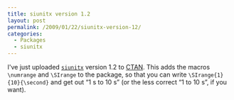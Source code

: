 ```yaml
---
title: siunitx version 1.2
layout: post
permalink: /2009/01/22/siunitx-version-12/
categories:
  - Packages
  - siunitx
---
```

I've just uploaded [`siunitx`](https://ctan.org/pkg/siunitx) version 1.2 to [CTAN](https://www.ctan.org).  This adds the macros `\numrange` and `\SIrange` to the package, so that you can write `\SIrange{1}{10}{\second}` and get out “1 s to 10 s” (or the less correct “1 to 10 s”, if you want).
